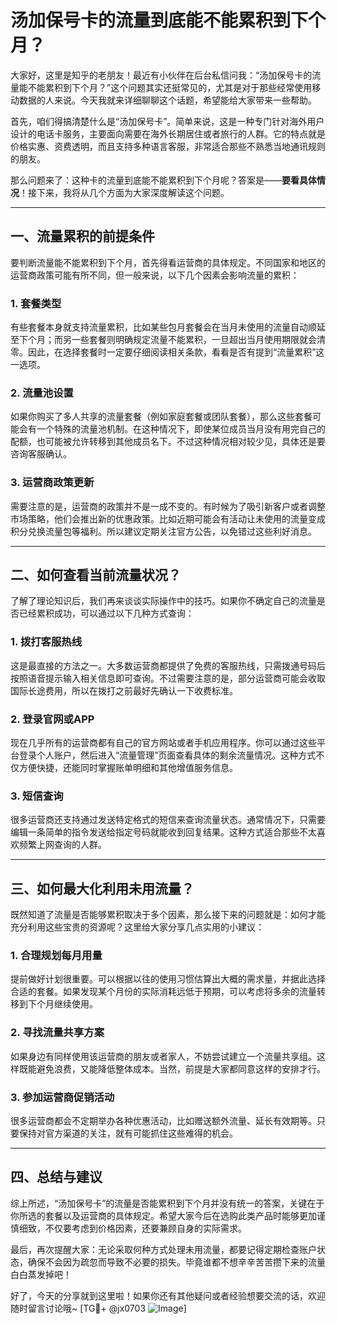 # 汤加保号卡的流量到底能不能累积到下个月？

大家好，这里是知乎的老朋友！最近有小伙伴在后台私信问我：“汤加保号卡的流量能不能累积到下个月？”这个问题其实还挺常见的，尤其是对于那些经常使用移动数据的人来说。今天我就来详细聊聊这个话题，希望能给大家带来一些帮助。

首先，咱们得搞清楚什么是“汤加保号卡”。简单来说，这是一种专门针对海外用户设计的电话卡服务，主要面向需要在海外长期居住或者旅行的人群。它的特点就是价格实惠、资费透明，而且支持多种语言客服，非常适合那些不熟悉当地通讯规则的朋友。

那么问题来了：这种卡的流量到底能不能累积到下个月呢？答案是——**要看具体情况**！接下来，我将从几个方面为大家深度解读这个问题。

---

## 一、流量累积的前提条件

要判断流量能不能累积到下个月，首先得看运营商的具体规定。不同国家和地区的运营商政策可能有所不同，但一般来说，以下几个因素会影响流量的累积：

### 1. **套餐类型**
有些套餐本身就支持流量累积，比如某些包月套餐会在当月未使用的流量自动顺延至下个月；而另一些套餐则明确规定流量不能累积，一旦超出当月使用期限就会清零。因此，在选择套餐时一定要仔细阅读相关条款，看看是否有提到“流量累积”这一选项。

### 2. **流量池设置**
如果你购买了多人共享的流量套餐（例如家庭套餐或团队套餐），那么这些套餐可能会有一个特殊的流量池机制。在这种情况下，即使某位成员当月没有用完自己的配额，也可能被允许转移到其他成员名下。不过这种情况相对较少见，具体还是要咨询客服确认。

### 3. **运营商政策更新**
需要注意的是，运营商的政策并不是一成不变的。有时候为了吸引新客户或者调整市场策略，他们会推出新的优惠政策。比如近期可能会有活动让未使用的流量变成积分兑换流量包等福利。所以建议定期关注官方公告，以免错过这些利好消息。

---

## 二、如何查看当前流量状况？

了解了理论知识后，我们再来谈谈实际操作中的技巧。如果你不确定自己的流量是否已经累积成功，可以通过以下几种方式查询：

### 1. **拨打客服热线**
这是最直接的方法之一。大多数运营商都提供了免费的客服热线，只需拨通号码后按照语音提示输入相关信息即可查询。不过需要注意的是，部分运营商可能会收取国际长途费用，所以在拨打之前最好先确认一下收费标准。

### 2. **登录官网或APP**
现在几乎所有的运营商都有自己的官方网站或者手机应用程序。你可以通过这些平台登录个人账户，然后进入“流量管理”页面查看具体的剩余流量情况。这种方式不仅方便快捷，还能同时掌握账单明细和其他增值服务信息。

### 3. **短信查询**
很多运营商还支持通过发送特定格式的短信来查询流量状态。通常情况下，只需要编辑一条简单的指令发送给指定号码就能收到回复结果。这种方式适合那些不太喜欢频繁上网查询的人群。

---

## 三、如何最大化利用未用流量？

既然知道了流量是否能够累积取决于多个因素，那么接下来的问题就是：如何才能充分利用这些宝贵的资源呢？这里给大家分享几点实用的小建议：

### 1. **合理规划每月用量**
提前做好计划很重要。可以根据以往的使用习惯估算出大概的需求量，并据此选择合适的套餐。如果发现某个月份的实际消耗远低于预期，可以考虑将多余的流量转移到下个月继续使用。

### 2. **寻找流量共享方案**
如果身边有同样使用该运营商的朋友或者家人，不妨尝试建立一个流量共享组。这样既能避免浪费，又能降低整体成本。当然，前提是大家都同意这样的安排才行。

### 3. **参加运营商促销活动**
很多运营商都会不定期举办各种优惠活动，比如赠送额外流量、延长有效期等。只要保持对官方渠道的关注，就有可能抓住这些难得的机会。

---

## 四、总结与建议

综上所述，“汤加保号卡”的流量是否能累积到下个月并没有统一的答案，关键在于你所选的套餐以及运营商的具体规定。希望大家今后在选购此类产品时能够更加谨慎细致，不仅要考虑到价格因素，还要兼顾自身的实际需求。

最后，再次提醒大家：无论采取何种方式处理未用流量，都要记得定期检查账户状态，确保不会因为疏忽而导致不必要的损失。毕竟谁都不想辛辛苦苦攒下来的流量白白蒸发掉吧！

好了，今天的分享就到这里啦！如果你还有其他疑问或者经验想要交流的话，欢迎随时留言讨论哦~ [TG💪+ @jx0703 ![Image](https://github.com/user-attachments/assets/dbca1d08-cadb-493c-b0ec-ad6f7a83f270)]